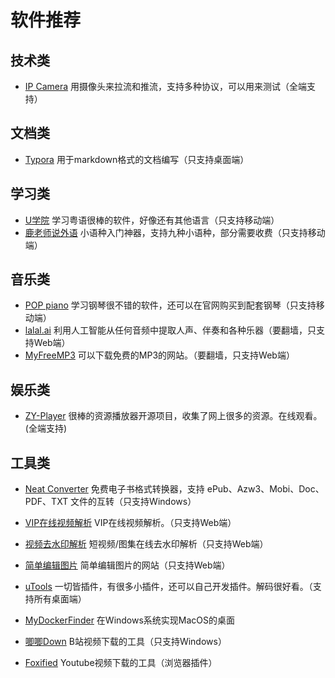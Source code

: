 # 软件推荐

## 技术类

+ [IP Camera](https://www.shenyaocn.com/)
  用摄像头来拉流和推流，支持多种协议，可以用来测试（全端支持）

## 文档类

+ [Typora](https://www.typora.io/)
  用于markdown格式的文档编写（只支持桌面端）

## 学习类

+ [U学院](http://www.ullege.com/)
  学习粤语很棒的软件，好像还有其他语言（只支持移动端）
+ [鹿老师说外语](http://www.lingodeer.cn/)
  小语种入门神器，支持九种小语种，部分需要收费（只支持移动端）

## 音乐类

+ [POP piano](http://www.abcpiano.cn/)
  学习钢琴很不错的软件，还可以在官网购买到配套钢琴（只支持移动端）
+ [lalal.ai](https://www.lalal.ai/zh-hans/)
  利用人工智能从任何音频中提取人声、伴奏和各种乐器（要翻墙，只支持Web端）
+ [MyFreeMP3](http://tool.liumingye.cn/music/?page=searchPage)
  可以下载免费的MP3的网站。（要翻墙，只支持Web端）

## 娱乐类

+ [ZY-Player](https://github.com/cuiocean/ZY-Player)
  很棒的资源播放器开源项目，收集了网上很多的资源。在线观看。(全端支持)

## 工具类

+ [Neat Converter](http://www.neat-reader.cn/downloads/converter)
  免费电子书格式转换器，支持 ePub、Azw3、Mobi、Doc、PDF、TXT 文件的互转（只支持Windows）

+ [VIP在线视频解析](http://tool.liumingye.cn/video/)
  VIP在线视频解析。（只支持Web端）

+ [视频去水印解析](https://watermark.liumingye.cn/)
  短视频/图集在线去水印解析（只支持Web端）

+ [简单编辑图片](https://photokit.com/editor/)
  简单编辑图片的网站（只支持Web端）

+ [uTools](https://u.tools/)
  一切皆插件，有很多小插件，还可以自己开发插件。解码很好看。（支持所有桌面端）
  
+ [MyDockerFinder](https://github.com/mydockfinder/mydockfinder-for-Win10-Win11)
  在Windows系统实现MacOS的桌面

+ [唧唧Down](http://client.jijidown.com/)
  B站视频下载的工具（只支持Windows）
  
+ [Foxified](https://addoncrop.com/free-youtube-video-downloader/?uid=69101424)
  Youtube视频下载的工具（浏览器插件）
